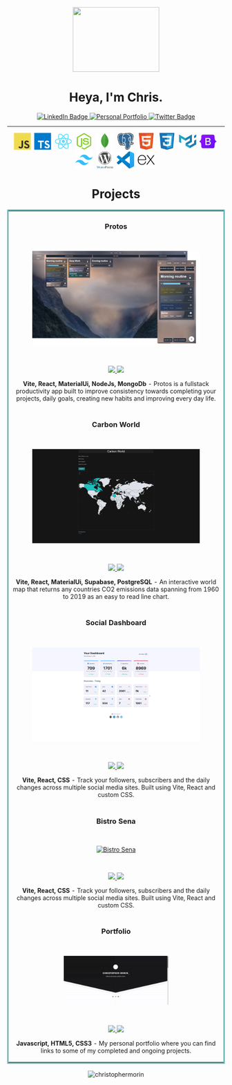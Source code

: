 <div id="header" align="center">
    <img src="https://media.giphy.com/media/usoDrVmV7nR0FSPdrt/giphy.gif" width="200" height="150"/>
</div>
<h1 align="center">
    Heya, I'm Chris.
</h1>
<div id="badges" align="center">
    <a href="https://www.linkedin.com/in/chrisjmorin/" target="_blank">
        <img src="https://img.shields.io/badge/LinkedIn-blue?logo=linkedin&logoColor=white&style=for-the-badge" alt="LinkedIn Badge"/>
    </a>
    <a href="https://chrismorin.netlify.app/" target="_blank">
        <img src="https://img.shields.io/badge/Portfolio-red?&style=for-the-badge" alt="Personal Portfolio" />
    </a>
    <a href="https://twitter.com/longhumans" target="_blank">
        <img src="https://img.shields.io/badge/Twitter-blue?logo=twitter&logoColor=white&style=for-the-badge" alt="Twitter Badge" />
    </a>
</div>

---

<!---### About Me:
- I'm a software developer working with both front and back end technologies.
- I enjoy contributing to Opensource projects and writing about my experiences with tech.
- I'm always building and currently expanding my knowledge of TypeScript and SQL.
- Reach me through my personal <a href="https://chrismorin.netlify.app/"> website </a> or on <a href="https://www.linkedin.com/in/chrisjmorin/"> LinkedIn </a>.

---

### I work with this tech:--->

<div id="langTech" align="center">
      <img src="https://github.com/devicons/devicon/blob/1119b9f84c0290e0f0b38982099a2bd027a48bf1/icons/javascript/javascript-original.svg" title="JavaScript" alt="Javascript" width="40" height="40"/>&nbsp;
      <img src="https://github.com/devicons/devicon/blob/1119b9f84c0290e0f0b38982099a2bd027a48bf1/icons/typescript/typescript-original.svg" title="Typescript" alt="Typescript" width="40" height="40"/>&nbsp;
      <img src="https://github.com/devicons/devicon/blob/1119b9f84c0290e0f0b38982099a2bd027a48bf1/icons/react/react-original.svg" title="React" alt="React" width="40" height="40"/>&nbsp;
      <img src="https://github.com/devicons/devicon/blob/1119b9f84c0290e0f0b38982099a2bd027a48bf1/icons/nodejs/nodejs-original.svg" title="Nodejs" alt="Nodejs" width="40" height="40"/>&nbsp;  
      <img src="https://github.com/devicons/devicon/blob/1119b9f84c0290e0f0b38982099a2bd027a48bf1/icons/mongodb/mongodb-original.svg" title="MongoDB" alt="Mongodb" width="40" height="40"/>&nbsp;
    <img src="https://github.com/devicons/devicon/blob/1119b9f84c0290e0f0b38982099a2bd027a48bf1/icons/postgresql/postgresql-original.svg" title="PostgreSQL" alt="PostgreSQL" width="40" height="40"/>&nbsp;
      <img src="https://github.com/devicons/devicon/blob/1119b9f84c0290e0f0b38982099a2bd027a48bf1/icons/html5/html5-original.svg" title="HTML5" alt="HTML5" width="40" height="40" style="color: white"/>&nbsp;
      <img src="https://github.com/devicons/devicon/blob/1119b9f84c0290e0f0b38982099a2bd027a48bf1/icons/css3/css3-original.svg" title="CSS3" alt="CSS3" width="40" height="40" style="color: white"/>&nbsp;
    <img src="https://github.com/devicons/devicon/blob/1119b9f84c0290e0f0b38982099a2bd027a48bf1/icons/materialui/materialui-original.svg" title="MUI" alt="MUI" width="40" height="40" style="color: white"/>&nbsp;
      <img src="https://github.com/devicons/devicon/blob/1119b9f84c0290e0f0b38982099a2bd027a48bf1/icons/bootstrap/bootstrap-original.svg" title="Bootstrap" alt="Bootstrap" width="40" height="40" style="color: white"/>&nbsp;
      <img src="https://github.com/devicons/devicon/blob/1119b9f84c0290e0f0b38982099a2bd027a48bf1/icons/tailwindcss/tailwindcss-plain.svg" title="Tailwind" alt="Tailwind" width="40" height="40" style="color: white"/>&nbsp;
      <img src="https://github.com/devicons/devicon/blob/1119b9f84c0290e0f0b38982099a2bd027a48bf1/icons/wordpress/wordpress-original.svg" title="Wordpress" alt="Wordpress" width="40" height="40" style="color: white"/>&nbsp;
       <img src="https://github.com/devicons/devicon/blob/1119b9f84c0290e0f0b38982099a2bd027a48bf1/icons/vscode/vscode-original.svg" title="VS Code" alt="VS Code" width="40" height="40" style="color: white"/>&nbsp;
    <img src="https://github.com/devicons/devicon/blob/1119b9f84c0290e0f0b38982099a2bd027a48bf1/icons/express/express-original.svg" title="Express" alt="Express" width="40" height="40" style="color: white"/>&nbsp;
    
</div>



<!---<p align="center"> <a href="https://developer.mozilla.org/en-US/docs/Web/CSS" target="_blank" rel="noreferrer"> <img src="https://raw.githubusercontent.com/devicons/devicon/master/icons/css3/css3-original-wordmark.svg" alt="css3" width="40" height="40"/> </a> <a href="https://developer.mozilla.org/en-US/docs/Web/HTML" target="_blank" rel="noreferrer"> <img src="https://raw.githubusercontent.com/devicons/devicon/master/icons/html5/html5-original-wordmark.svg" alt="html5" width="40" height="40"/> </a> <a href="https://developer.mozilla.org/en-US/docs/Web/JavaScript" target="_blank" rel="noreferrer"> <img src="https://raw.githubusercontent.com/devicons/devicon/master/icons/javascript/javascript-original.svg" alt="javascript" width="40" height="40"/> </a> <a href="https://nodejs.org" target="_blank" rel="noreferrer"> <img src="https://raw.githubusercontent.com/devicons/devicon/master/icons/nodejs/nodejs-original-wordmark.svg" alt="nodejs" width="40" height="40"/> </a> <a href="https://reactjs.org/" target="_blank" rel="noreferrer"> <img src="https://raw.githubusercontent.com/devicons/devicon/master/icons/react/react-original-wordmark.svg" alt="react" width="40" height="40"/> </a>  </p> --->

<h1 align="center">Projects</h1>
<table bordercolor="#66b2b2">
    <tr>
        <td valign="top">
            <h3 align="center">Protos</h3>
            <br />
            <p align="center">
                <a href="https://protos.cyclic.app" target="_blank">
                    <img src="https://github.com/christophermorin/assets/blob/de52817c8314cfe848df50d463b120858e8d7a12/protos_demo_v2.png" alt="Protos" width="80%"/>
                </a>
            </p>
            <br />
            <p align="center">
                <a href="https://github.com/christophermorin/protos_V0" target="_blank">
                    <img src="https://img.shields.io/static/v1?label=|&message=REPO&color=23555f&style=plastic&logo=github&logo-color=white"/>
                </a>
                <a href="https://protos.cyclic.app">
                    <img src="https://img.shields.io/static/v1?label=|&message=WEBSITE&color=cdf998&style=plastic&logo=wordpress&logo-color=white"/>
                </a>
            </p>
            <p align="center">
                <strong>Vite, React, MaterialUi, NodeJs, MongoDb</strong> - Protos is a fullstack productivity app built to improve consistency towards completing your projects, daily goals, creating new habits and improving every day life.
            </p>
        </td>
    </tr>
    <tr>
        <td valign="top">
            <h3 align="center">Carbon World</h3>
            <br />
            <p align="center">
                <a href="https://carbonworld.vercel.app/" target="_blank">
                    <img src="https://github.com/christophermorin/assets/blob/ed97653a5c7f21df07f6708b56f82ca842ee05aa/carbonworld.png" alt="Carbon World" width="80%"/>
                </a>
            </p>
            <br />
            <p align="center">
                <a href="https://github.com/christophermorin/carbonworld" target="_blank">
                    <img src="https://img.shields.io/static/v1?label=|&message=REPO&color=23555f&style=plastic&logo=github&logo-color=white"/>
                </a>
                <a href="https://carbonworld.vercel.app/">
                    <img src="https://img.shields.io/static/v1?label=|&message=WEBSITE&color=cdf998&style=plastic&logo=wordpress&logo-color=white"/>
                </a>
            </p>
            <p align="center">
                <strong>Vite, React, MaterialUi, Supabase, PostgreSQL</strong> - An interactive world map that returns any countries CO2 emissions data spanning from 1960 to 2019 as an easy to read line chart.
            </p>
        </td>
    </tr>
    <tr>
        <td valign="top">
            <h3 align="center">Social Dashboard</h3>
            <br />
            <p align="center">
                <a href="https://react-social-dashboard.netlify.app/" target="_blank">
                    <img src="https://github.com/christophermorin/assets/blob/86be6bba3d98e410d64a6ca9136870f1ce30bda3/react-social-dashboard.gif" alt="Social Dashboard" width="80%"/>
                </a>
            </p>
            <br />
            <p align="center">
                <a href="https://github.com/christophermorin/react-social-dashboard" target="_blank">
                    <img src="https://img.shields.io/static/v1?label=|&message=REPO&color=23555f&style=plastic&logo=github&logo-color=white"/>
                </a>
                <a href="https://react-social-dashboard.netlify.app/">
                    <img src="https://img.shields.io/static/v1?label=|&message=WEBSITE&color=cdf998&style=plastic&logo=wordpress&logo-color=white"/>
                </a>
            </p>
            <p align="center">
                <strong>Vite, React, CSS</strong> - Track your followers, subscribers and the daily changes across multiple social media sites. Built using Vite, React and custom CSS.
            </p>
        </td>
    </tr>
     <tr>
        <td valign="top">
            <h3 align="center">Bistro Sena</h3>
            <br />
            <p align="center">
                <a href="https://bistrosena.netlify.app" target="_blank">
                    <img src="https://github.com/christophermorin/assets/blob/a6689edd58f68fc8877fc9393c3a6833911aef55/ezgif.com-gif-maker.gif" alt="Bistro Sena" width="80%"/>
                </a>
            </p>
            <br />
            <p align="center">
                <a href="https://github.com/christophermorin/bistro_sena" target="_blank">
                    <img src="https://img.shields.io/static/v1?label=|&message=REPO&color=23555f&style=plastic&logo=github&logo-color=white"/>
                </a>
                <a href="https://bistrosena.netlify.app/">
                    <img src="https://img.shields.io/static/v1?label=|&message=WEBSITE&color=cdf998&style=plastic&logo=wordpress&logo-color=white"/>
                </a>
            </p>
            <p align="center">
                <strong>Vite, React, CSS</strong> - Track your followers, subscribers and the daily changes across multiple social media sites. Built using Vite, React and custom CSS.
            </p>
        </td>
    </tr>
     <tr>
        <td valign="top">
            <h3 align="center">Portfolio</h3>
            <br />
            <p align="center">
                <a href="https://chrismorin.netlify.app/" target="_blank">
                    <img src="https://github.com/christophermorin/assets/blob/99e80408635aea63a0cf504084c4b07e54158584/portfolio.gif" alt="Portfolio" width="50%"/>
                </a>
            </p>
            <br />
            <p align="center">
                <a href="https://github.com/christophermorin/port_reason" target="_blank">
                    <img src="https://img.shields.io/static/v1?label=|&message=REPO&color=23555f&style=plastic&logo=github&logo-color=white"/>
                </a>
                <a href="https://chrismorin.netlify.app/">
                    <img src="https://img.shields.io/static/v1?label=|&message=WEBSITE&color=cdf998&style=plastic&logo=wordpress&logo-color=white"/>
                </a>
            </p>
            <p align="center">
                <strong>Javascript, HTML5, CSS3</strong> - My personal portfolio where you can find links to some of my completed and ongoing projects.
            </p>
        </td>
    </tr>
 
  
  
</table>

<p align="center"><img align="center" src="https://github-readme-stats.vercel.app/api/top-langs?username=christophermorin&show_icons=true&locale=en&layout=compact" alt="christophermorin" background="#000000" /></p>
<!---
<p align="center"><img align="center" src="https://github-readme-streak-stats.herokuapp.com/?user=christophermorin&" alt="christophermorin" /></p>
--->
